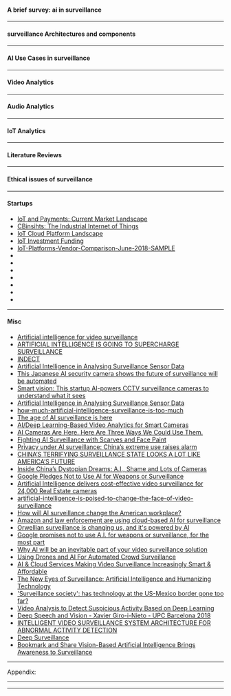 #### A brief survey: ai in surveillance

-----------

#### surveillance Architectures and components

---------

#### AI Use Cases in surveillance

-----------


#### Video Analytics


----------

#### Audio Analytics


-------

#### IoT Analytics


----------

#### Literature Reviews


-----------

#### Ethical issues of surveillance

---------

#### Startups

- [IoT and Payments: Current Market
Landscape](https://www.securetechalliance.org/wp-content/uploads/IoT-Payments-WP-Final-Nov-2017.pdf)
- [CBinsihts: The Industrial Internet of Things](https://www.cbinsights.com/research-iiot-trends)
- [IoT Cloud Platform Landscape](https://www.postscapes.com/internet-of-things-platforms/)
- [IoT Investment Funding](https://www.postscapes.com/internet-of-things-investment/)
- [IoT-Platforms-Vendor-Comparison-June-2018-SAMPLE](https://iot-analytics.com/wp/wp-content/uploads/2018/06/IoT-Platforms-Vendor-Comparison-June-2018-SAMPLE-vf.pdf)
- []()
- []()
- []()
- []()
- []()
- []()
- []()

---------


#### Misc

- [Artificial intelligence for video surveillance](https://en.wikipedia.org/wiki/Artificial_intelligence_for_video_surveillance)
- [ARTIFICIAL INTELLIGENCE IS GOING TO SUPERCHARGE SURVEILLANCE](https://www.theverge.com/2018/1/23/16907238/artificial-intelligence-surveillance-cameras-security)
- [INDECT](https://en.wikipedia.org/wiki/INDECT)
- [Artificial Intelligence in Analysing Surveillance Sensor Data](https://www.mistralsolutions.com/articles/artificial-intelligence-analysing-surveillance-sensor-data/)
- [This Japanese AI security camera shows the future of surveillance will be automated](https://www.theverge.com/2018/6/26/17479068/ai-guardman-security-camera-shoplifter-japan-automated-surveillance)
- [Smart vision: This startup AI-powers CCTV surveillance cameras to understand what it sees](https://economictimes.indiatimes.com/small-biz/startups/features/this-startup-ai-powers-cctv-surveillance-cameras-to-understand-what-it-sees-uncanny-vision/articleshow/62424609.cms)
- [Artificial Intelligence in Analysing Surveillance Sensor Data](https://www.mistralsolutions.com/articles/artificial-intelligence-analysing-surveillance-sensor-data/)
- [how-much-artificial-intelligence-surveillance-is-too-much](https://www.voanews.com/a/how-much-artificial-intelligence-surveillance-is-too-much-/4465586.html)
- [The age of AI surveillance is here](https://qz.com/1060606/the-age-of-ai-surveillance-is-here/)
- [AI/Deep Learning-Based
Video Analytics
for Smart Cameras](https://www.intelli-vision.com/wp-content/uploads/2018/04/IntelliVision_Brochure_0418.1.pdf)
- [AI Cameras Are Here. Here Are Three Ways We Could Use Them.](https://futurism.com/ai-cameras-use/)
- [Fighting AI Surveillance with Scarves and Face Paint](https://medium.com/s/story/fighting-ai-surveillance-with-scarves-and-face-paint-6b634ef174a1)
- [Privacy under AI surveillance: China’s extreme use raises alarm](http://www.asahi.com/ajw/articles/AJ201807130017.html)
- [CHINA’S TERRIFYING SURVEILLANCE STATE LOOKS A LOT LIKE AMERICA’S FUTURE](https://www.vanityfair.com/news/2018/07/china-surveillance-state-artificial-intelligence)
- [Inside China’s Dystopian Dreams: A.I., Shame and Lots of Cameras](https://www.nytimes.com/2018/07/08/business/china-surveillance-technology.html)
- [Google Pledges Not to Use AI for Weapons or Surveillance](https://www.nbcchicago.com/news/business/Google-Pledges-No-AI-for-Weapons-Surveillance-484918741.html)
- [Artificial Intelligence delivers cost-effective video surveillance for 24,000 Real Estate cameras](https://blog.camio.com/artificial-intelligence-delivers-cost-effective-video-surveillance-for-24-000-real-estate-cameras-8e74b046616)
- [artificial-intelligence-is-poised-to-change-the-face-of-video-surveillance](https://www.infoworld.com/article/3232370/artificial-intelligence/artificial-intelligence-is-poised-to-change-the-face-of-video-surveillance.html)
- [How will AI surveillance change the American workplace?](https://www.infoworld.com/article/3264348/artificial-intelligence/how-will-ai-surveillance-change-the-american-workplace.html)
- [Amazon and law enforcement are using cloud-based AI for surveillance](https://www.businessinsider.com/amazon-and-law-enforcement-are-using-cloud-based-ai-for-surveillance-2018-5?IR=T)
- [Orwellian surveillance is changing us, and it's powered by AI](https://www.axios.com/ai-geopolitics-surveillance-nightmare-db613f44-0d3f-4496-8442-905c9a297658.html)
- [Google promises not to use A.I. for weapons or surveillance, for the most part](https://www.cnbc.com/2018/06/07/google-ai-ethical-principles.html)
- [Why AI will be an inevitable part of your video surveillance solution](https://www.asmag.com/showpost/24924.aspx)
- [Using Drones and AI For Automated Crowd Surveillance](https://dronelife.com/2018/06/07/drones-ai-crowd-surveillance/)
- [AI & Cloud Services Making Video Surveillance Increasingly Smart & Affordable](https://www.memoori.com/ai-cloud-services-making-intelligent-video-surveillance-increasingly-smart-affordable/)
- [The New Eyes of Surveillance: Artificial Intelligence and Humanizing Technology](https://www.wired.com/insights/2014/08/the-new-eyes-of-surveillance-artificial-intelligence-and-humanizing-technology/)
- ['Surveillance society': has technology at the US-Mexico border gone too far?](https://www.theguardian.com/technology/2018/jun/13/mexico-us-border-wall-surveillance-artificial-intelligence-technology)
- [Video Analysis to Detect Suspicious Activity Based on Deep Learning](https://dzone.com/articles/video-analysis-to-detect-suspicious-activity-based)
- [Deep Speech and Vision - Xavier Giro-i-Nieto - UPC Barcelona 2018](https://www.slideshare.net/xavigiro/deep-speech-and-vision-xavier-giroinieto-upc-barcelona-2018)
- [INTELLIGENT VIDEO SURVEILLANCE SYSTEM
ARCHITECTURE FOR ABNORMAL ACTIVITY DETECTION ](https://pdfs.semanticscholar.org/132d/e62629836c2ee88552db207429a815b4dc20.pdf)
- [Deep Surveillance](https://towardsdatascience.com/deep-surveillance-6b389abeaf95)
- [Bookmark and Share
Vision-Based Artificial Intelligence Brings Awareness to Surveillance](https://www.embedded-vision.com/platinum-members/embedded-vision-alliance/embedded-vision-training/documents/pages/security)

-------------

Appendix:





-----------
----------------
